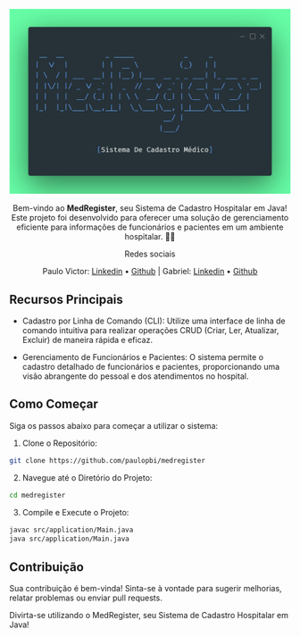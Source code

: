 <div id="top" align="center">
  <div id="top" align="center">

<p align="center"><img src="./assets/logo.png"></p>

Bem-vindo ao **MedRegister**, seu Sistema de Cadastro Hospitalar em Java! 
Este projeto foi desenvolvido para  oferecer uma solução de gerenciamento 
eficiente para informações de  funcionários e pacientes em um ambiente hospitalar. 👨‍💻 <br>

Redes sociais

Paulo Victor: <a href="https://www.linkedin.com/in/paulopbi/" target="_blank">Linkedin</a> •
            <a href="https://github.com/paulopbi" target="_blank">Github</a>
| Gabriel: <a href="https://linkedin.com/in/gabriel-fagundes-a54a82251/" target="_blank">Linkedin</a> •
        <a href="https://github.com/gabrafo" target="_blank">Github</a> 

  </div>
</div>

## Recursos Principais

- Cadastro por Linha de Comando (CLI): Utilize uma interface de linha de comando intuitiva para 
realizar operações CRUD (Criar, Ler, Atualizar, Excluir) de maneira rápida e eficaz.

- Gerenciamento de Funcionários e Pacientes: O sistema permite o cadastro detalhado de funcionários e pacientes, 
proporcionando uma visão abrangente do pessoal e dos atendimentos no hospital.

## Como Começar
Siga os passos abaixo para começar a utilizar o sistema:

1. Clone o Repositório:

```bash
git clone https://github.com/paulopbi/medregister
```

2. Navegue até o Diretório do Projeto:

```bash
cd medregister
```
3. Compile e Execute o Projeto:

```bash
javac src/application/Main.java 
java src/application/Main.java

```

## Contribuição
Sua contribuição é bem-vinda! Sinta-se à vontade para sugerir melhorias, relatar problemas ou enviar pull requests.

Divirta-se utilizando o MedRegister, seu Sistema de Cadastro Hospitalar em Java!

